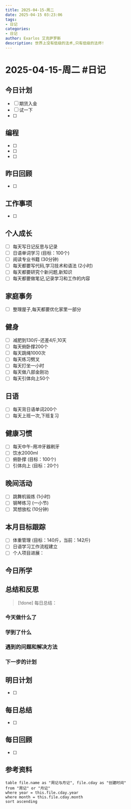 ```yaml
---
title: 2025-04-15-周二
date: 2025-04-15 03:23:06
tags:
- 日记
categories:
- 日记
author: Exarlos 艾克萨罗斯
description: 世界上没有低级的法术,只有低级的法师!
---
```


<!-- Obsidian 元数据 (不会影响 Hexo 解析) -->
<!-- 
创建时间: 2025-04-15-周二 03:23 
year: 2025
month: 04
week: 16
day: 15
-->

# 2025-04-15-周二 #日记 

## 今日计划
- [ ] 期货入金
- [ ] 试一下
- [ ] 

## 编程

- [ ] 
- [ ] 
- [ ] 
## 昨日回顾
<!-- 昨天未完成的工作和需要继续的事项 -->
- [ ] 

## 工作事项
<!-- 工作相关的任务和记录 -->
- [ ] 

## 个人成长
<!-- 学习和自我提升相关的活动 -->
- [ ] 每天写日记反思与记录
- [ ] 日语单词学习 (目标：100个)
- [ ] 阅读专业书籍 (30分钟)
- [ ] 每天都要写代码,学习技术和语法 (2小时)
- [ ] 每天都要研究个新问题,新知识
- [ ] 每天都要做笔记,记录学习和工作的内容

## 家庭事务
- [ ] 整理屋子,每天都要优化家里一部分

## 健身
- [ ] 减肥到130斤-还差4斤,10天
- [ ] 每天俯卧撑200个
- [ ] 每天跳绳1000次
- [ ] 每天练习劈叉
- [ ] 每天打坐一小时
- [ ] 每天做八部金刚功
- [ ] 每天引体向上50个

## 日语
- [ ] 每天背日语单词200个
- [ ] 每天上班一次,下班复习

## 健康习惯
- [ ] 每天中午-用冲牙器刷牙
- [ ] 饮水2000ml
- [ ] 俯卧撑 (目标：100个)
- [ ] 引体向上 (目标：20个)

## 晚间活动
- [ ] 跳舞机锻炼 (1小时)
- [ ] 钢琴练习 (一小节)
- [ ] 冥想放松 (10分钟)

## 本月目标跟踪
- [ ] 体重管理 (目标：140斤，当前：142斤)
- [ ] 日语学习工作流程建立
- [ ] 个人项目进展：

## 今日所学
<!-- 记录今天学到的新知识、技能或见解 -->

## 总结和反思
>[!done] 每日总结：

### 今天做什么了

### 学到了什么

### 遇到的问题和解决方法

### 下一步的计划

## 明日计划
- [ ]

## 每日总结
- [ ]


## 每日回顾
- [ ]

## 参考资料



<!-- 月记和周记查询 -->
```dataview
table file.name as "周记与月记", file.cday as "创建时间"
from "周记" or "月记"
where year = this.file.cday.year
where month = this.file.cday.month
sort ascending
```



